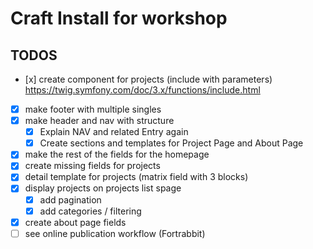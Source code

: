 # Craft Install for workshop

## TODOS

- [x] create component for projects (include with parameters) https://twig.symfony.com/doc/3.x/functions/include.html
- [x] make footer with multiple singles
- [x] make header and nav with structure
  - [x] Explain NAV and related Entry again
  - [x] Create sections and templates for Project Page and About Page
- [x] make the rest of the fields for the homepage
- [x] create missing fields for projects
- [x] detail template for projects (matrix field with 3 blocks)
- [x] display projects on projects list spage
  - [x] add pagination
  - [x] add categories / filtering
- [x] create about page fields
- [ ] see online publication workflow (Fortrabbit)
